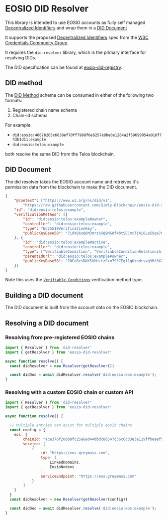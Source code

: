 # EOSIO DID Resolver

This library is intended to use EOSIO accounts as fully self managed [Decentralized Identifiers](https://w3c-ccg.github.io/did-spec/#decentralized-identifiers-dids) and wrap them in a [DID Document](https://w3c-ccg.github.io/did-spec/#did-documents)

It supports the proposed [Decentralized Identifiers](https://w3c-ccg.github.io/did-spec/) spec from the [W3C Credentials Community Group](https://w3c-ccg.github.io).

It requires the `did-resolver` library, which is the primary interface for resolving DIDs.

The DID specification can be found at [eosio-did-registry](https://github.com/Gimly-Blockchain/eosio-did-spec).

## DID method

The [DID Method](https://w3c.github.io/did-core/#methods) schema can be consumed in either of the following two formats:
1. Registered chain name schema
2. Chain-id schema

For example:
- `did:eosio:4667b205c6838ef70ff7988f6e8257e8be0e1284a2f59699054a018f743b1d11:example`
- `did:eosio:telos:example`

both resolve the same DID from the Telos blockchain.

## DID Document

The did resolver takes the EOSIO account name and retreives it's permission data from the blockchain to make the DID document.

```json
{
    "@context": ["https://www.w3.org/ns/did/v1", 
        "https://raw.githubusercontent.com/Gimly-Blockchain/eosio-did-spec/master/eosio-did-context.json"],
    "id": "did:eosio:telos:example",
    "verificationMethod": [{
        "id": "did:eosio:telos:example#owner",
        "controller": "did:eosio:telos:example",
        "type": "Ed25519VerificationKey",
        "publicKeyBase58": "7idX86zQ6M3mrzkGQ9MGHf4btSECmcTj4i8Le59ga7CpSpZYy5"
    }, {
        "id": "did:eosio:telos:example#active",
        "controller": "did:eosio:telos:example",
        "type": ["VerifiableCondition", "VerifiableConditionRelationship", "Ed25519VerificationKey"],
        "parentIdUrl": "did:eosio:telos:example#owner",
        "publicKeyBase58": "7NFuBesBKK5XHHLtzFxm7S57Eq11gUtndrsvq3Mt3XZNMTHfqc"
    }]
}
```

Note this uses the [`Verifiable Conditions`](https://github.com/Gimly-Blockchain/verifiable-conditions) verification method type.

## Building a DID document

The DID document is built from the account data on the EOSIO blockchain.

## Resolving a DID document

### Resolving from pre-registered EOSIO chains

```javascript
import { Resolver } from 'did-resolver'
import { getResolver } from 'eosio-did-resolver'

async function resolve() {
  const didResolver = new Resolver(getResolver())

  const didDoc = await didResolver.resolve('did:eosio:eos:example');
}
```

### Resolving with a custom EOSIO chain or custom API

```javascript
import { Resolver } from 'did-resolver'
import { getResolver } from 'eosio-did-resolver'

async function resolve() {

  // Multiple entries can exist for multiple eosio chains
  const config = {
    eos: {
        chainId: "aca376f206b8fc25a6ed44dbdc66547c36c6c33e3a119ffbeaef943642f0e906",
        service: [
            {
                id: "https://eos.greymass.com",
                type: [
                    LinkedDomains,
                    EosioNodeos
                ],
                serviceEndpoint: "https://eos.greymass.com"
            }
        ]
    }
  }
  const didResolver = new Resolver(getResolver(config))

  const didDoc = await didResolver.resolve('did:eosio:eos:example');
}
```
